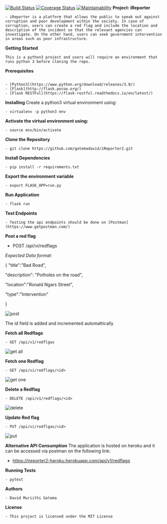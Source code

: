 [![Build Status](https://travis-ci.com/gatemadavid/iReporter2.svg?branch=develop)](https://travis-ci.com/gatemadavid/iReporter2)
[![Coverage Status](https://coveralls.io/repos/github/gatemadavid/iReporter2/badge.svg?branch=develop)](https://coveralls.io/github/gatemadavid/iReporter2?branch=develop) [![Maintainability](https://api.codeclimate.com/v1/badges/096a1db123c0f124022e/maintainability)](https://codeclimate.com/github/gatemadavid/iReporter2/maintainability)
**Project: iReporter**

```
- iReporter is a platform that allows the public to speak out against corruption and poor development within the society. In case of corruption, users can create a red flag and include the location and description of the incident so that the relevant agencies can investigate. On the other hand, users can seek government intervention in areas such as poor infrastructure.
```

**Getting Started**

```
This is a python3 project and users will require an environment that runs python 3 before cloning the repo.
```

**Prerequisites**

```

- [Python3](https://www.python.org/download/releases/3.0/)
- [Flask](http://flask.pocoo.org/)
- [Flask RESTFul](https://flask-restful.readthedocs.io/en/latest/)

```

**Installing**
Create a python3 virtual environment using:

```
- virtualenv -p python3 env

```

**Activate the virtual environment using:**

```
- source env/bin/activate
```

**Clone the Repository**

```
- git clone https://github.com/gatemadavid/iReporter2.git

```

**Install Dependencies**

```
- pip install -r requirements.txt
```

**Export the environment variable**

```
- export FLASK_APP=run.py
```

**Run Application**

```
- flask run
```

**Test Endpoints**

```
- Testing the api endpoints should be done on [Postman](https://www.getpostman.com/)
```

**Post a red flag**

- POST /api/vi/redflags

_Expected Data format:_

{
"title":"Bad Road",

"description": "Potholes on the road",

"location":"Ronald Ngars Street",

"type":"Intervention"

}

![post](https://user-images.githubusercontent.com/27230922/49425507-e00b3080-f7ae-11e8-8cb1-be9755b7c143.png)

The id field is added and incremented automattically

**Fetch all Redflags**

```
- GET /api/v1/redflgas
```

![get all](https://user-images.githubusercontent.com/27230922/49426053-65431500-f7b0-11e8-92c2-1ff211e8fc31.png)

**Fetch one Redflag**

```
- GET /api/vi/redflags/<id>
```

![get one](https://user-images.githubusercontent.com/27230922/49426088-83107a00-f7b0-11e8-95f1-63b8384de316.png)

**Delete a Redflag**

```
- DELETE /api/v1/redflags/<id>
```

![delete](https://user-images.githubusercontent.com/27230922/49426392-80625480-f7b1-11e8-81a6-a1ede1453818.png)

**Update Red flag**

```
- PUT /api/vi/redflgas/<id>
```

![put](https://user-images.githubusercontent.com/27230922/49426254-16e24600-f7b1-11e8-9a02-b209da3ce7ed.png)

**Alternative API Consumption**
The application is hosted on heroku and it can be accessed via postman on the following link:

- https://ireporter2-heroku.herokuapp.com/api/v1/redflags

**Running Tests**

```
- pytest
```

**Authors**

```
- David Muriithi Gatema
```

**License**

```
- This project is licensed under the MIT License
```
